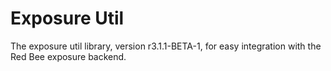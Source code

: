 # Exposure Util

The exposure util library, version r3.1.1-BETA-1, for easy integration with the Red Bee exposure backend.